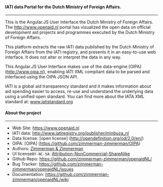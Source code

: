 


#### IATI data Portal for the Dutch Ministry of Foreign Affairs.
--------
This is the Angular.JS User Interface the Dutch Ministry of Foreign Affairs. The http://www.openaid.nl portal has visualized the open data on official development aid projects and programmes executed by the Dutch Ministry of Foreign Affairs. 

This platform extracts the raw IATI data published by the Dutch Ministry of Foreign Affairs from the IATI registry, and presents it in an easy-to-use web interface. It does not alter or interpret the data in any way.

This Angular.JS User Interface makes use of the data-engine [OIPA] (http://www.oipa.nl),  enabling IATI XML compliant data to be parsed and interfaced using the OIPA JSON API.

IATI is a global aid transparency standard and it makes information about aid spending easier to access, re-use and understand the underlying data using a unified open standard. You can find more about the IATA XML standard at: www.iatistandard.org


#### About the project
--------

* Web Site:         https://www.openaid.nl
* IATI data:  	    http://www.iatiregistry.org/publisher/minbuza_nl
* Data license:    [open license] (http://opendefinition.org/od/2.0/en/)
* OIPA:             [OIPA] (https://github.com/zimmerman-zimmerman/OIPA)
* Authors:          [Zimmerman & Zimmerman ](https://www.zimmermanzimmerman.nl/)
* UI license`BY-NC-SA`:  [Attribution-NonCommercial-ShareAlike](https://github.com/idleberg/Creative-Commons-Markdown/blob/spaces/4.0/by-nc-sa.markdown)
* Github Repo:      https://github.com/zimmerman-zimmerman/openaidNL/
* Bug Tracker:      https://github.com/zimmerman-zimmerman/openaidNL/issues
* Documentation:    https://github.com/zimmerman-zimmerman/openaidNL/wiki

